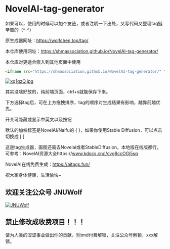 # NovelAI-tag-generator

如果可以，使用的时候可以加个友链，或者注明一下出处，又写代码又整理tag挺辛苦的（^-^）

原生成器网址：https://wolfchen.top/tag/

本仓库使用网址：https://shmassociation.github.io/NovelAI-tag-generator/

本仓库对更适合嵌入到其他页面中使用
```html
<iframe src="https://shmassociation.github.io/NovelAI-tag-generator/" type="text/html" width="100%" height="1000"></iframe>
```


[![xq1qzQ.jpg](https://s1.ax1x.com/2022/11/03/xq1qzQ.jpg)](https://imgse.com/i/xq1qzQ)

其实没啥好放的，纯前端页面，ctrl+s就能保存下来。

下方选择tag后，可在上方拖拽排序，tag的顺序对生成结果有影响，越靠前越优先。

开关可隐藏或显示中英文以及按钮

默认的加权标签是NovelAI/Naifu的 { }，如果你使用Stable Diffusion，可以点击切换成 [ ]

这是tag生成器，画图还需去Novelai或者StableDiffusion，本地版在线版都行，可参考：NovelAI资源大全https://www.kdocs.cn/l/cvg8ccOGj5sq

NovelAI在线免费生成：https://aitags.fun/

祝大家身体健康，生活愉快~

## 欢迎关注公众号 JNUWolf

[![JNUWolf](https://s1.ax1x.com/2022/11/03/xq17i8.jpg)](https://imgse.com/i/xq17i8)

## 禁止修改成收费项目！！！

请为人类的涩涩事业做出你的贡献，别tmd付费解锁，关注公众号解锁，xxx解锁。
